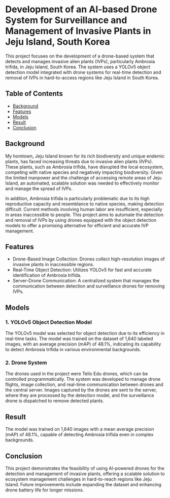 # Development of an AI-based Drone System for Surveillance and Management of Invasive Plants in Jeju Island, South Korea

This project focuses on the development of a drone-based system that detects and manages invasive alien plants (IVPs), particularly Ambrosia trifida, in Jeju Island, South Korea. The system uses a YOLOv5 object detection model integrated with drone systems for real-time detection and removal of IVPs in hard-to-access regions like Jeju Island in South Korea.

## Table of Contents

- [Background](#background)
- [Features](#features)
- [Models](#models)
- [Result](#result)
- [Conclusion](#conclusion)


## Background
My homtown, Jeju Island known for its rich biodiversity and unique endemic plants, has faced increasing threats due to invasive alien plants (IVPs). These plants, such as Ambrosia trifida, have disrupted the local ecosystem, competing with native species and negatively impacting biodiversity. Given the limited manpower and the challenge of accessing remote areas of Jeju Island, an automated, scalable solution was needed to effectively monitor and manage the spread of IVPs.

In addition, Ambrosia trifida is particularly problematic due to its high reproductive capacity and resemblance to native species, making detection difficult. Current methods involving human labor are insufficient, especially in areas inaccessible to people. This project aims to automate the detection and removal of IVPs by using drones equipped with the object detection models to offer a promising alternative for efficient and accurate IVP management.

## Features

- Drone-Based Image Collection: Drones collect high-resolution images of invasive plants in inaccessible regions.
- Real-Time Object Detection: Utilizes YOLOv5 for fast and accurate identification of Ambrosia trifida.
- Server-Drone Communication: A centralized system that manages the communication between detection and surveillance drones for removing IVPs.

## Models

### 1. YOLOv5 Object Detection Model
The YOLOv5 model was selected for object detection due to its efficiency in real-time tasks. The model was trained on the dataset of 1,640 labeled images, with an average precision (mAP) of 48.1%, indicating its capability to detect Ambrosia trifida in various environmental backgrounds.

### 2. Drone System
The drones used in the project were Tello Edu drones, which can be controlled programmatically. The system was developed to manage drone flights, image collection, and real-time communication between drones and the central server. Images captured by the drones are sent to the server, where they are processed by the detection model, and the surveillance drone is dispatched to remove detected plants.

## Result
The model was trained on 1,640 images with a mean average precision (mAP) of 48.1%, capable of detecting Ambrosia trifida even in complex backgrounds.

## Conclusion
This project demonstrates the feasibility of using AI-powered drones for the detection and management of invasive plants, offering a scalable solution to ecosystem management challenges in hard-to-reach regions like Jeju Island. Future improvements include expanding the dataset and enhancing drone battery life for longer missions.